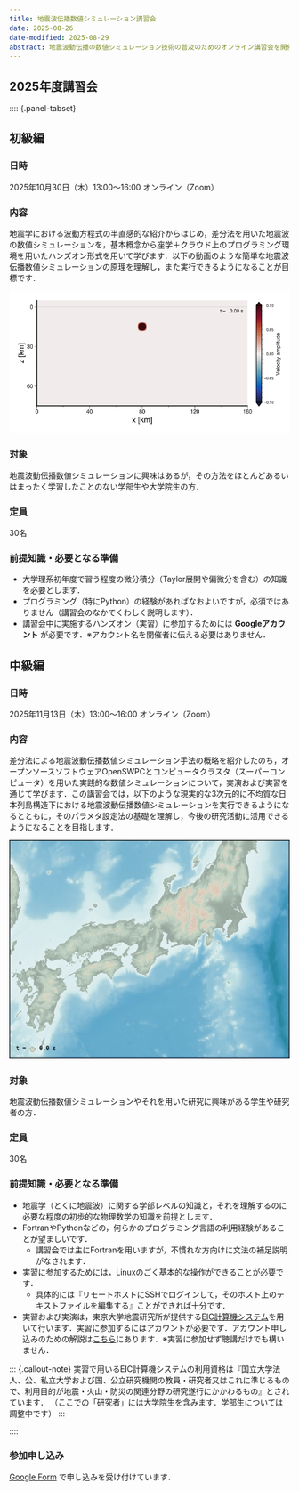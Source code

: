 ```yaml
---
title: 地震波伝播数値シミュレーション講習会
date: 2025-08-26
date-modified: 2025-08-29
abstract: 地震波動伝播の数値シミュレーション技術の普及のためのオンライン講習会を開催します．今年度は初級編（2025/10/30）と中級編（2025/11/13）の二本立てで実施します．前者では，基礎から差分法による数値シミュレーションの基本概念を学びます．後者はオープンソースの地震波動伝播数値シミュレーションソフトウェア[OpenSWPC](https://openswpc.github.io) を活用するためのより実践的な講習会です．ふるってご参加ください．
---
```



## 2025年度講習会

:::: {.panel-tabset}

## 初級編

### 日時

2025年10月30日（木）13:00〜16:00 オンライン（Zoom）

### 内容

地震学における波動方程式の半直感的な紹介からはじめ，差分法を用いた地震波の数値シミュレーションを，基本概念から座学＋クラウド上のプログラミング環境を用いたハンズオン形式を用いて学びます．以下の動画のような簡単な地震波伝播数値シミュレーションの原理を理解し，また実行できるようになることが目標です．

![](./wv1.gif)

### 対象

地震波動伝播数値シミュレーションに興味はあるが，その方法をほとんどあるいはまったく学習したことのない学部生や大学院生の方．

### 定員

30名

### 前提知識・必要となる準備

- 大学理系初年度で習う程度の微分積分（Taylor展開や偏微分を含む）の知識を必要とします．
- プログラミング（特にPython）の経験があればなおよいですが，必須ではありません（講習会のなかでくわしく説明します）．
- 講習会中に実施するハンズオン（実習）に参加するためには **Googleアカウント** が必要です．※アカウント名を開催者に伝える必要はありません．

## 中級編

### 日時

2025年11月13日（木）13:00〜16:00 オンライン（Zoom）

### 内容

差分法による地震波動伝播数値シミュレーション手法の概略を紹介したのち，オープンソースソフトウェアOpenSWPCとコンピュータクラスタ（スーパーコンピュータ）を用いた実践的な数値シミュレーションについて，実演および実習を通じて学びます．この講習会では，以下のような現実的な3次元的に不均質な日本列島構造下における地震波動伝播数値シミュレーションを実行できるようになるとともに，そのパラメタ設定法の基礎を理解し，今後の研究活動に活用できるようになることを目指します．

![](./swpc-demo.gif)

### 対象

地震波動伝播数値シミュレーションやそれを用いた研究に興味がある学生や研究者の方．

### 定員

30名

### 前提知識・必要となる準備

- 地震学（とくに地震波）に関する学部レベルの知識と，それを理解するのに必要な程度の初歩的な物理数学の知識を前提とします．
- FortranやPythonなどの，何らかのプログラミング言語の利用経験があることが望ましいです．
  - 講習会では主にFortranを用いますが，不慣れな方向けに文法の補足説明がなされます．
- 実習に参加するためには，Linuxのごく基本的な操作ができることが必要です．
  - 具体的には『リモートホストにSSHでログインして，そのホスト上のテキストファイルを編集する』ことができれば十分です．
- 実習および実演は，東京大学地震研究所が提供する[EIC計算機システム](https://eic-support.eri.u-tokyo.ac.jp)を用いて行います．実習に参加するにはアカウントが必要です．アカウント申し込みのための解説は[こちら](/HPC/EIC-2025/EIC2025-02-new.md)にあります．※実習に参加せず聴講だけでも構いません．

::: {.callout-note}
実習で用いるEIC計算機システムの利用資格は『国立大学法人、公、私立大学および国、公立研究機関の教員・研究者又はこれに準じるもので、利用目的が地震・火山・防災の関連分野の研究遂行にかかわるもの』とされています．
（ここでの「研究者」には大学院生を含みます．学部生については調整中です）
:::

::::

### 参加申し込み

[Google Form](https://docs.google.com/forms/d/1520YtQzGRLajs1LBt-HXqO3CsGnI4CL8XnzskOklYlM/edit) で申し込みを受け付けています．
